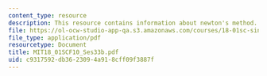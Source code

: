 ```yaml
---
content_type: resource
description: This resource contains information about newton's method.
file: https://ol-ocw-studio-app-qa.s3.amazonaws.com/courses/18-01sc-single-variable-calculus-fall-2010/c9317592db3623094a918cff09f3887f_MIT18_01SCF10_Ses33b.pdf
file_type: application/pdf
resourcetype: Document
title: MIT18_01SCF10_Ses33b.pdf
uid: c9317592-db36-2309-4a91-8cff09f3887f
---
```


